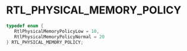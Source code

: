 # RTL_PHYSICAL_MEMORY_POLICY

```C
typedef enum {
   RtlPhysicalMemoryPolicyLow = 10,
   RtlPhysicalMemoryPolicyNormal = 20
} RTL_PHYSICAL_MEMORY_POLICY;
```

